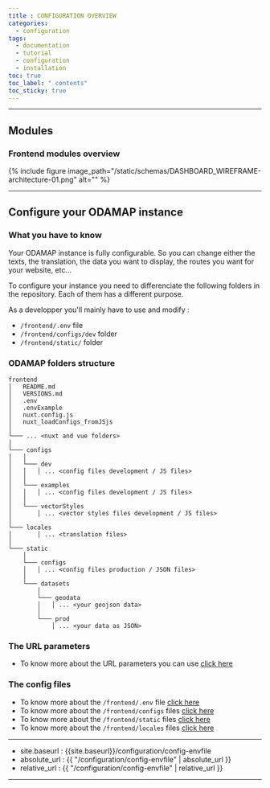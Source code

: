 ```yaml
---
title : CONFIGURATION OVERVIEW
categories:
  - configuration
tags:
  - documentation
  - tutorial
  - configuration
  - installation
toc: true
toc_label: " contents"
toc_sticky: true
---
```



-----
## Modules

### Frontend modules overview

{% include figure image_path="/static/schemas/DASHBOARD_WIREFRAME-architecture-01.png" alt="" %}

--------

## Configure your ODAMAP instance

### What you have to know

Your ODAMAP instance is fully configurable. So you can change either the texts, the translation, the data you want to display, the routes you want for your website, etc...

To configure your instance you need to differenciate the following folders in the repository. Each of them has a different purpose.

As a developper you'll mainly have to use and modify :

- `/frontend/.env` file
- `/frontend/configs/dev` folder
- `/frontend/static/` folder

### ODAMAP folders structure

```shell
frontend
│   README.md
│   VERSIONS.md
│   .env
│   .envExample
│   nuxt.config.js
│   nuxt_loadConfigs_fromJSjs
│
└─── ... <nuxt and vue folders>
│
└─── configs
│   │
│   └─── dev
│   │   │ ... <config files development / JS files>
│   │
│   └─── examples
│   │   │ ... <config files development / JS files>
│   │
│   └─── vectorStyles
│       │ ... <vector styles files development / JS files>
│
└─── locales
│       │ ... <translation files>
│
└─── static
    │
    └─── configs
    │   │ ... <config files production / JSON files>
    │
    └─── datasets
        │
        └─── geodata
        │   │ ... <your geojson data>
        │
        └─── prod
            │ ... <your data as JSON>

```

### The URL parameters

- To know more about the URL parameters you can use [click here]({{site.baseurl}}/configuration/config-url-params)


### The config files

- To know more about the `/frontend/.env` file [click here]({{site.baseurl}}/configuration/config-envfile)
- To know more about the `/frontend/configs` files [click here]({{site.baseurl}}/configuration/config-configs)
- To know more about the `/frontend/static` files [click here]({{site.baseurl}}/configuration/config-static)
- To know more about the `/frontend/locales` files [click here]({{site.baseurl}}/configuration/config-locales)

<!-- -----

- site.baseurl : {{site.baseurl}}/configuration/config-envfile
- absolute_url : {{ "/configuration/config-envfile" | absolute_url }}
- relative_url : {{ "/configuration/config-envfile" | relative_url }} -->

-----

- site.baseurl : {{site.baseurl}}/configuration/config-envfile
- absolute_url : {{ "/configuration/config-envfile" | absolute_url }}
- relative_url : {{ "/configuration/config-envfile" | relative_url }}

------------

<br>
<br>
